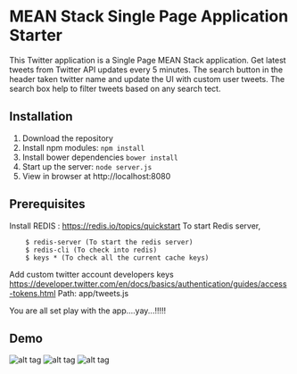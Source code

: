 # MEAN Stack Single Page Application Starter

This Twitter application is a Single Page MEAN Stack application. 
Get latest tweets from Twitter API updates every 5 minutes.
The search button in the header taken twitter name and update the UI with custom user tweets.
The search box help to filter tweets based on any search tect.

## Installation
1. Download the repository
2. Install npm modules: `npm install`
3. Install bower dependencies `bower install`
4. Start up the server: `node server.js`
5. View in browser at http://localhost:8080

## Prerequisites
Install REDIS : https://redis.io/topics/quickstart
To start Redis server, 

        $ redis-server (To start the redis server)
        $ redis-cli (To check into redis)
        $ keys * (To check all the current cache keys)
        
Add custom twitter account developers keys
https://developer.twitter.com/en/docs/basics/authentication/guides/access-tokens.html
Path: app/tweets.js

You are all set play with the app....yay...!!!!!

## Demo

![alt tag](/Users/svankina/Documents/dummy/slnc/soma-slync-test/latestTweets.png "Show latest Tweets")
![alt tag](/Users/svankina/Documents/dummy/slnc/soma-slync-test/tweetByName.png "Show Tweets by twitter name")
![alt tag](/Users/svankina/Documents/dummy/slnc/soma-slync-test/search.png "Search tweets by text")